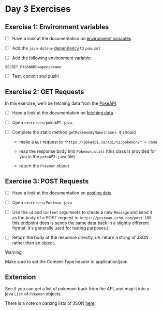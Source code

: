 # Day 3 Exercises

## Exercise 1: Environment variables

- [ ] Have a look at the documentation on
      [environment variables](https://tech-docs.corndel.com/java/environment-variables.html)

- [ ] Add the `java-dotenv`
      [dependency](https://tech-docs.corndel.com/java/environment-variables.html#reading-environment-variables)
      to `pom.xml`

- [ ] Add the following environment variable:

```
SECRET_PASSWORD=opensesame
```

- [ ] Test, commit and push!

## Exercise 2: GET Requests

In this exercise, we'll be fetching data from the
[PokeAPI](https://pokeapi.co/docs/v2).

- [ ] Have a look at the documentation on
      [fetching data](https://tech-docs.corndel.com/java/fetching-data.html).

- [ ] Open `exercises/pokeAPI.java`.

- [ ] Complete the static method `getPokemonByName(name)`. It should

  - make a `GET` request to `"https://pokeapi.co/api/v2/pokemon/" + name`

  - map the response body into `Pokemon.class` (this class is provided for you
    in the `pokeAPI.java` file)

  - return the `Pokemon` object

## Exercise 3: POST Requests

- [ ] Have a look at the documentation on
      [posting data](https://tech-docs.corndel.com/java/http-post.html)

- [ ] Open `exercises/Postman.java`

- [ ] Use the `id` and `content` arguments to create a new `Message` and send it
      as the body of a POST request to `https://postman-echo.com/post`. (All
      this endpoint does is sends the same data back in a slightly different
      format, it's generally used for testing purposes.)

- [ ] Return the body of the response directly, i.e. return a string of JSON
      rather than an object.

> [!WARNING]
>
> Make sure to set the Content-Type header to application/json

## Extension

See if you can get a list of pokemon back from the API, and map it into a java
`List` of `Pokemon` objects.

There is a note on parsing lists of JSON
[here](https://tech-docs.corndel.com/java/working-with-json.html#json-lists).
